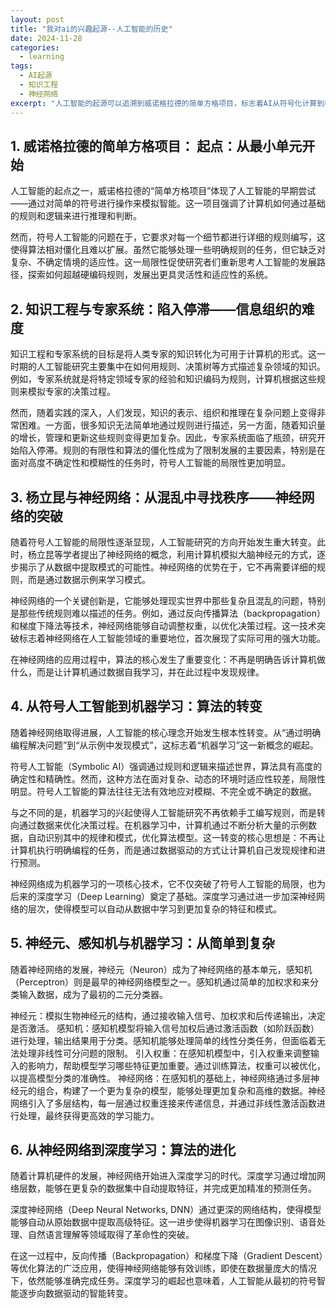 ```yaml
---
layout: post
title: "我对ai的兴趣起源--人工智能的历史"
date: 2024-11-28
categories:
  - learning
tags:
  - AI起源
  - 知识工程
  - 神经网络
excerpt: "人工智能的起源可以追溯到威诺格拉德的简单方格项目，标志着AI从符号化计算到机器学习的过渡..."
---
```


## 1. 威诺格拉德的简单方格项目： 起点：从最小单元开始

人工智能的起点之一，威诺格拉德的“简单方格项目”体现了人工智能的早期尝试——通过对简单的符号进行操作来模拟智能。这一项目强调了计算机如何通过基础的规则和逻辑来进行推理和判断。

然而，符号人工智能的问题在于，它要求对每一个细节都进行详细的规则编写，这使得算法相对僵化且难以扩展。虽然它能够处理一些明确规则的任务，但它缺乏对复杂、不确定情境的适应性。这一局限性促使研究者们重新思考人工智能的发展路径，探索如何超越硬编码规则，发展出更具灵活性和适应性的系统。



## 2. 知识工程与专家系统：陷入停滞——信息组织的难度

知识工程和专家系统的目标是将人类专家的知识转化为可用于计算机的形式。这一时期的人工智能研究主要集中在如何用规则、决策树等方式描述复杂领域的知识。例如，专家系统就是将特定领域专家的经验和知识编码为规则，计算机根据这些规则来模拟专家的决策过程。

然而，随着实践的深入，人们发现，知识的表示、组织和推理在复杂问题上变得非常困难。一方面，很多知识无法简单地通过规则进行描述，另一方面，随着知识量的增长，管理和更新这些规则变得更加复杂。因此，专家系统面临了瓶颈，研究开始陷入停滞。规则的有限性和算法的僵化性成为了限制发展的主要因素，特别是在面对高度不确定性和模糊性的任务时，符号人工智能的局限性更加明显。

## 3. 杨立昆与神经网络：从混乱中寻找秩序——神经网络的突破

随着符号人工智能的局限性逐渐显现，人工智能研究的方向开始发生重大转变。此时，杨立昆等学者提出了神经网络的概念，利用计算机模拟大脑神经元的方式，逐步揭示了从数据中提取模式的可能性。神经网络的优势在于，它不再需要详细的规则，而是通过数据示例来学习模式。

神经网络的一个关键创新是，它能够处理现实世界中那些复杂且混乱的问题，特别是那些传统规则难以描述的任务。例如，通过反向传播算法（backpropagation）和梯度下降法等技术，神经网络能够自动调整权重，以优化决策过程。这一技术突破标志着神经网络在人工智能领域的重要地位，首次展现了实际可用的强大功能。

在神经网络的应用过程中，算法的核心发生了重要变化：不再是明确告诉计算机做什么，而是让计算机通过数据自我学习，并在此过程中发现规律。

## 4. 从符号人工智能到机器学习：算法的转变

随着神经网络取得进展，人工智能的核心理念开始发生根本性转变。从“通过明确编程解决问题”到“从示例中发现模式”，这标志着“机器学习”这一新概念的崛起。

符号人工智能（Symbolic AI）强调通过规则和逻辑来描述世界，算法具有高度的确定性和精确性。然而，这种方法在面对复杂、动态的环境时适应性较差，局限性明显。符号人工智能的算法往往无法有效地应对模糊、不完全或不确定的数据。

与之不同的是，机器学习的兴起使得人工智能研究不再依赖手工编写规则，而是转向通过数据来优化决策过程。在机器学习中，计算机通过不断分析大量的示例数据，自动识别其中的规律和模式，优化算法模型。这一转变的核心思想是：不再让计算机执行明确编程的任务，而是通过数据驱动的方式让计算机自己发现规律和进行预测。

神经网络成为机器学习的一项核心技术，它不仅突破了符号人工智能的局限，也为后来的深度学习（Deep Learning）奠定了基础。深度学习通过进一步加深神经网络的层次，使得模型可以自动从数据中学习到更加复杂的特征和模式。

## 5. 神经元、感知机与机器学习：从简单到复杂

随着神经网络的发展，神经元（Neuron）成为了神经网络的基本单元，感知机（Perceptron）则是最早的神经网络模型之一。感知机通过简单的加权求和来分类输入数据，成为了最初的二元分类器。

神经元：模拟生物神经元的结构，通过接收输入信号、加权求和后传递输出，决定是否激活。
感知机：感知机模型将输入信号加权后通过激活函数（如阶跃函数）进行处理，输出结果用于分类。感知机能够处理简单的线性分类任务，但面临着无法处理非线性可分问题的限制。
引入权重：在感知机模型中，引入权重来调整输入的影响力，帮助模型学习哪些特征更加重要。通过训练算法，权重可以被优化，以提高模型分类的准确性。
神经网络：在感知机的基础上，神经网络通过多层神经元的组合，构建了一个更为复杂的模型，能够处理更加复杂和高维的数据。神经网络引入了多层结构，每一层通过权重连接来传递信息，并通过非线性激活函数进行处理，最终获得更高效的学习能力。

## 6. 从神经网络到深度学习：算法的进化

随着计算机硬件的发展，神经网络开始进入深度学习的时代。深度学习通过增加网络层数，能够在更复杂的数据集中自动提取特征，并完成更加精准的预测任务。

深度神经网络（Deep Neural Networks, DNN）通过更深的网络结构，使得模型能够自动从原始数据中提取高级特征。这一进步使得机器学习在图像识别、语音处理、自然语言理解等领域取得了革命性的突破。

在这一过程中，反向传播（Backpropagation）和梯度下降（Gradient Descent）等优化算法的广泛应用，使得神经网络能够有效训练，即使在数据量庞大的情况下，依然能够准确完成任务。深度学习的崛起也意味着，人工智能从最初的符号智能逐步向数据驱动的智能转变。



